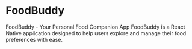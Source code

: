 # FoodBuddy
FoodBuddy - Your Personal Food Companion App FoodBuddy is a React Native application designed to help users explore and manage their food preferences with ease. 
